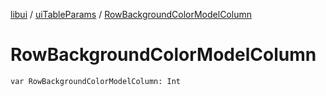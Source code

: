 [libui](../index.md) / [uiTableParams](index.md) / [RowBackgroundColorModelColumn](./-row-background-color-model-column.md)

# RowBackgroundColorModelColumn

`var RowBackgroundColorModelColumn: Int`